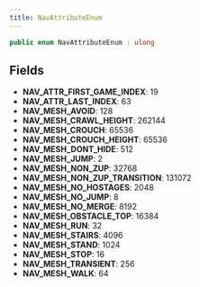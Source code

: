 ```yaml
---
title: NavAttributeEnum
---
```


```csharp
public enum NavAttributeEnum : ulong
```

## Fields

- **NAV_ATTR_FIRST_GAME_INDEX**: 19
- **NAV_ATTR_LAST_INDEX**: 63
- **NAV_MESH_AVOID**: 128
- **NAV_MESH_CRAWL_HEIGHT**: 262144
- **NAV_MESH_CROUCH**: 65536
- **NAV_MESH_CROUCH_HEIGHT**: 65536
- **NAV_MESH_DONT_HIDE**: 512
- **NAV_MESH_JUMP**: 2
- **NAV_MESH_NON_ZUP**: 32768
- **NAV_MESH_NON_ZUP_TRANSITION**: 131072
- **NAV_MESH_NO_HOSTAGES**: 2048
- **NAV_MESH_NO_JUMP**: 8
- **NAV_MESH_NO_MERGE**: 8192
- **NAV_MESH_OBSTACLE_TOP**: 16384
- **NAV_MESH_RUN**: 32
- **NAV_MESH_STAIRS**: 4096
- **NAV_MESH_STAND**: 1024
- **NAV_MESH_STOP**: 16
- **NAV_MESH_TRANSIENT**: 256
- **NAV_MESH_WALK**: 64

